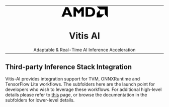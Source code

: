 ﻿<table class="sphinxhide">
 <tr>
   <td align="center"><img src="https://raw.githubusercontent.com/Xilinx/Image-Collateral/main/xilinx-logo.png" width="30%"/><h1>Vitis AI</h1><h0>Adaptable & Real-Time AI Inference Acceleration</h0>
   </td>
 </tr>
</table>


## Third-party Inference Stack Integration

Vitis-AI provides integration support for TVM, ONNXRuntime and TensorFlow Lite workflows. The subfolders here are the launch point for developers who wish to leverage these workflows.  For additional high-level details please refer to [this](https://xilinx.github.io/Vitis-AI/docs/workflow-third-party.html) page, or browse the documentation in the subfolders for lower-level details.

